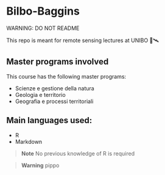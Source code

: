 # Bilbo-Baggins

WARNING: DO NOT README

This repo is meant for remote sensing lectures at UNIBO 📡🛰️

## Master programs involved

This course has the following master programs:

+ Scienze e gestione della natura
+ Geologia e territorio
+ Geografia e processi territoriali

## Main languages used:
+ R
+ Markdown

> **Note**
> No previous knowledge of R is required

> **Warning**
> pippo




